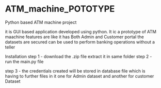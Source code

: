 # ATM_machine_POTOTYPE
Python based ATM machine project

it is GUI based application developed using python. It ic a prototype of ATM maachine 
features are like 
it has Both Admin and Customer portal
the datasets are secured
can be used to perform banking operations without a teller

Installation 
step 1 - download the .zip file extract it in same folder
step 2 - run the main.py file

step 3 - the credentials created will be stored in database file which is having to further files in it one for Admin dataset and another for customer Dataset


